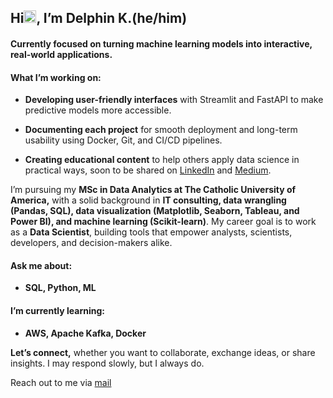 <h2 align="left">Hi<img src = "https://raw.githubusercontent.com/MartinHeinz/MartinHeinz/master/wave.gif" width="20px">, I’m<strong  width="15 px"color="blue"> Delphin K.(he/him) </strong></h2>
<h4 align="left"> Currently focused on turning machine learning models into interactive, real-world applications.</h4>

<h4> What I’m working on: </h4>

  - **Developing user-friendly interfaces** with Streamlit and FastAPI to make predictive models more accessible.
  
  - **Documenting each project** for smooth deployment and long-term usability using Docker, Git, and CI/CD pipelines.
    
  - **Creating educational content** to help others apply data science in practical ways, soon to be shared on [LinkedIn](https://www.linkedin.com/in/delphin-kaduli/) and [Medium](https://medium.com/@delphin.kaduli).

I’m pursuing my **MSc in Data Analytics at The Catholic University of America,** with a solid background in **IT consulting, data wrangling (Pandas, SQL), data visualization (Matplotlib, Seaborn, Tableau, and Power BI), and machine learning (Scikit-learn)**. My career goal is to work as a **Data Scientist**, building tools that empower analysts, scientists, developers, and decision-makers alike.


<h4> Ask me about: </h4>

   -  <b> SQL, Python, ML</b>

<h4>  I’m currently learning: </h4>

-  <b> AWS, Apache Kafka, Docker </b>

**Let’s connect,** whether you want to collaborate, exchange ideas, or share insights. I may respond slowly, but I always do.

Reach out to me via [mail](mailto:delphin.kaduli@gmail.com)

<!-- ### My Stats ->
<!-- ![DelphinKdl's GitHub stats](https://github-readme-stats.vercel.app/api?username=DelphinKdl&theme=transparent&show_icons=true) ->
